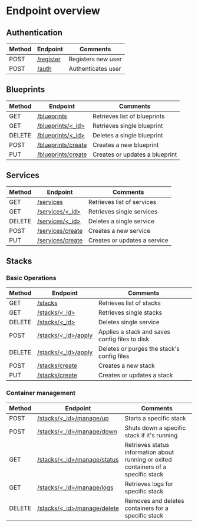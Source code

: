 # Endpoint overview
## Authentication
Method | Endpoint | Comments
---|---|---
POST|[/register](endpoints/user/register/post.md)|Registers new user
POST|[/auth](endpoints/user/auth/post.md)|Authenticates user

## Blueprints
Method | Endpoint | Comments
---|---|---
GET|[/blueprints](endpoints/blueprints/get.md)|Retrieves list of blueprints
GET|[/blueprints/<_id>](endpoints/blueprints/id/get.md)|Retrieves single blueprint
DELETE|[/blueprints/<_id>](endpoints/blueprints/id/delete.md)|Deletes a single blueprint
POST|[/blueprints/create](endpoints/blueprints/create/post.md)|Creates a new blueprint
PUT|[/blueprints/create](endpoints/blueprints/create/put.md)|Creates or updates a blueprint

## Services
Method | Endpoint | Comments
---|---|---
GET|[/services](endpoints/services/get.md)|Retrieves list of services
GET|[/services/<_id>](endpoints/services/id/get.md)|Retrieves single services
DELETE|[/services/<_id>](endpoints/services/id/delete.md)|Deletes a single service
POST|[/services/create](endpoints/services/create/post.md)|Creates a new service
PUT|[/services/create](endpoints/services/create/put.md)|Creates or updates a service

## Stacks
### Basic Operations
Method | Endpoint | Comments
---|---|---
GET|[/stacks](endpoints/stacks/get.md)|Retrieves list of stacks
GET|[/stacks/<_id>](endpoints/stacks/id/get.md)|Retrieves single stacks
DELETE|[/stacks/<_id>](endpoints/stacks/id/delete.md)|Deletes single service
POST|[/stacks/<_id>/apply](endpoints/stacks/id/apply/post.md)|Applies a stack and saves config files to disk
DELETE|[/stacks/<_id>/apply](endpoints/stacks/id/apply/delete.md)|Deletes or purges the stack's config files
POST|[/stacks/create](endpoints/stacks/create/post.md)|Creates a new stack
PUT|[/stacks/create](endpoints/stacks/create/put.md)|Creates or updates a stack

### Container management
Method | Endpoint | Comments
---|---|---
POST|[/stacks/<_id>/manage/up](endpoints/stacks/id/manage/up/post.md)|Starts a specific stack
POST|[/stacks/<_id>/manage/down](endpoints/stacks/id/manage/down/post.md)|Shuts down a specific stack if it's running
GET|[/stacks/<_id>/manage/status](endpoints/stacks/id/manage/status/get.md)|Retrieves status information about running or exited containers of a specific stack
GET|[/stacks/<_id>/manage/logs](endpoints/stacks/id/manage/logs/get.md)|Retrieves logs for specific stack
DELETE|[/stacks/<_id>/manage/delete](endpoints/stacks/id/manage/remove/delete.md)|Removes and deletes containers for a specific stack